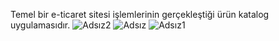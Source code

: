 Temel bir e-ticaret sitesi işlemlerinin gerçekleştiği ürün katalog uygulamasıdır. 
![Adsız2](https://user-images.githubusercontent.com/43750397/173108984-9a6107e6-c37f-41f5-aa78-633a3dba0980.png)
![Adsız](https://user-images.githubusercontent.com/43750397/173108986-380e368e-9cb0-43d0-b7a3-d4112a1c01d4.png)
![Adsız1](https://user-images.githubusercontent.com/43750397/173108990-a386db29-237d-4865-9cb3-a7a39abce0a8.png)
